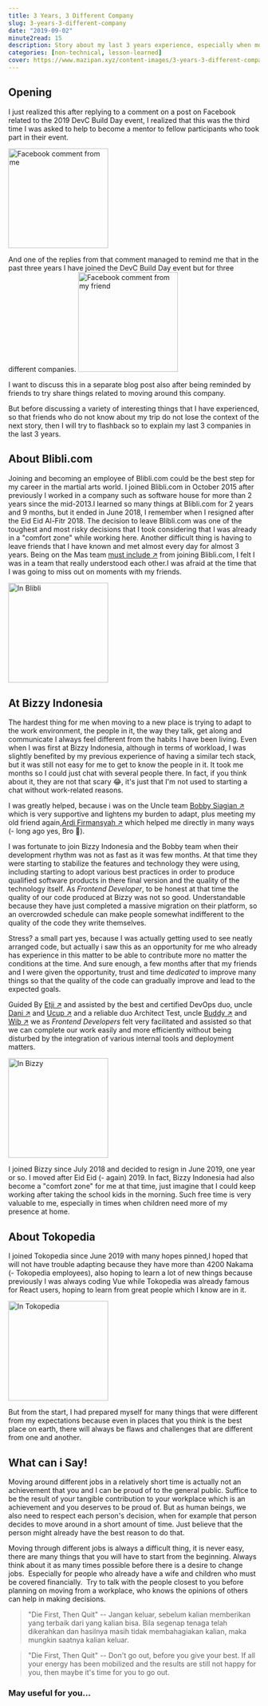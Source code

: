 ```yaml
---
title: 3 Years, 3 Different Company
slug: 3-years-3-different-company
date: "2019-09-02"
minute2read: 15
description: Story about my last 3 years experience, especially when moving from one to another company
categories: [non-technical, lesson-learned]
cover: https://www.mazipan.xyz/content-images/3-years-3-different-company/lion-nTfGYGPURFA.jpg
---
```


## Opening


I just realized this after replying to a comment on a post on Facebook related to the 2019 DevC Build Day event, I realized that this was the third time I was asked to help to become a mentor to fellow participants who took part in their event.

<img v-lazyload src="/images/placeholder-1x1.png" data-src="/content-images/3-years-3-different-company/fb-comment-1.png" alt="Facebook comment from me" height="200px" width="200px">

And one of the replies from that comment managed to remind me that in the past three years I have joined the DevC Build Day event but for three different companies.
<img v-lazyload src="/images/placeholder-1x1.png" data-src="/content-images/3-years-3-different-company/fb-comment-2.png" alt="Facebook comment from my friend" height="200px" width="200px">

I want to discuss this in a separate blog post also after being reminded by friends to try share things related to moving around this company.

But before discussing a variety of interesting things that I have experienced, so that friends who do not know about my trip do not lose the context of the next story, then I will try to flashback so to explain my last 3 companies in the last 3 years.
## About Blibli.com

Joining and becoming an employee of Blibli.com could be the best step for my career in the martial arts world.
I joined Blibli.com in October 2015 after previously I worked in a company such as software house for more than 2 years since the mid-2013.I learned so many things at Blibli.com for 2 years and 9 months, but it ended in June 2018, I remember when I resigned after the Eid Eid Al-Fitr 2018.
The decision to leave Blibli.com was one of the toughest and most risky decisions that I took considering that I was already in a "comfort zone" while working here. Another difficult thing is having to leave friends that I have known and met almost every day for almost 3 years.
Being on the Mas team [must include ↗️](https://www.linkedin.com/in/ifnubima/?source=mazipan) from joining Blibli.com, I felt I was in a team that really understood each other.I was afraid at the time that I was going to miss out on moments with my friends.

<img v-lazyload src="/images/placeholder-1x1.png" data-src="/content-images/3-years-3-different-company/in-blibli.jpg" alt="In Blibli" height="200px" width="200px">

## At Bizzy Indonesia

The hardest thing for me when moving to a new place is trying to adapt to the work environment, the people in it, the way they talk, get along and communicate I always feel different from the habits I have been living. Even when I was first at Bizzy Indonesia, although in terms of workload, I was slightly benefited by my previous experience of having a similar tech stack, but it was still not easy for me to get to know the people in it.
It took me months so I could just chat with several people there. In fact, if you think about it, they are not that scary 😂, it's just that I'm not used to starting a chat without work-related reasons.

I was greatly helped, because i was on the Uncle team [Bobby Siagian ↗️](https://www.linkedin.com/in/bobbysiagian/?source=mazipan) which is very supportive and lightens my burden to adapt, plus meeting my old friend again,[Ardi Firmansyah ↗️](https://www.linkedin.com/in/ardi-firmansyah/?source=mazipan) which helped me directly in many ways (- long ago yes, Bro 🙇‍).

I was fortunate to join Bizzy Indonesia and the Bobby team when their development rhythm was not as fast as it was few months. At that time they were starting to stabilize the features and technology they were using, including starting to adopt various best practices in order to produce qualified software products in there final version and the quality of the technology itself.
As _Frontend Developer_, to be honest at that time the quality of our code produced at Bizzy was not so good. Understandable because they have just completed a massive migration on their platform, so an overcrowded schedule can make people somewhat indifferent to the quality of the code they write themselves.

Stress? a small part yes, because I was actually getting used to see neatly arranged code, but actually i saw this as an opportunity for me who already has experience in this matter to be able to contribute more no matter the conditions at the time.
And sure enough, a few months after that my friends and I were given the opportunity, trust and time _dedicated_ to improve many things so that the quality of the code can gradually improve and lead to the expected goals.

Guided By
 [Etji ↗️](https://www.linkedin.com/in/etjie/)
and assisted by the best and certified DevOps duo, uncle
[Dani ↗️](https://www.linkedin.com/in/kusuma-asdani/) and
 [Ucup ↗️](https://www.linkedin.com/in/herbiono/) and a reliable duo Architect Test, uncle
 [Buddy ↗️](https://www.linkedin.com/in/buddy-arifin/) and
 [Wib ↗️](https://www.linkedin.com/in/genta-wibowo/)
we as _Frontend Developers_ felt very facilitated and assisted so that we can complete our work easily and more efficiently without being disturbed by the integration of various internal tools and deployment matters.

<img v-lazyload src="/images/placeholder-1x1.png" data-src="/content-images/3-years-3-different-company/in-bizzy.jpg" alt="In Bizzy" height="200px" width="200px">

I joined Bizzy since July 2018 and decided to resign in June 2019, one year or so. I moved after Eid Eid (- again) 2019. In fact, Bizzy Indonesia had also become a "comfort zone" for me at that time, just imagine that I could keep working after taking the school kids in the morning. Such free time is very valuable to me, especially in times when children need more of my presence at home.

## About Tokopedia

I joined Tokopedia since June 2019 with many hopes pinned,I hoped that will not have trouble adapting because they have more than 4200 Nakama (- Tokopedia employees), also hoping to learn a lot of new things because previously I was always coding Vue while Tokopedia was already famous for React users, hoping to learn from great people which I know are in it.

<img v-lazyload src="/images/placeholder-1x1.png" data-src="/content-images/3-years-3-different-company/in-tokopedia.jpg" alt="In Tokopedia" height="200px" width="200px">

But from the start, I had prepared myself for many things that were different from my expectations because even in places that you think is the best place on earth, there will always be flaws and challenges that are different from one and another.

## What can i Say!

Moving around different jobs in a relatively short time is actually not an achievement that you and I can be proud of to the general public. Suffice to be the result of your tangible contribution to your workplace which is an achievement and you deserves to be proud of. But as human beings, we also need to respect each person's decision, when for example that person decides to move around in a short amount of time. Just believe that the person might already have the best reason to do that.

Moving through different jobs is always a difficult thing, it is never easy, there are many things that you will have to start from the beginning.
 Always think about it as many times possible before there is a desire to change jobs.
 Especially for people who already have a wife and children who must be covered financially.
 Try to talk with the people closest to you before planning on moving from a workplace, who knows the opinions of others can help in making decisions.

> "Die First, Then Quit" -- Jangan keluar, sebelum kalian memberikan yang terbaik dari yang kalian bisa. Bila segenap tenaga telah dikerahkan dan hasilnya masih tidak membahagiakan kalian, maka mungkin saatnya kalian keluar.

> "Die First, Then Quit" -- Don't go out, before you give your best. If all your energy has been mobilized and the results are still not happy for you, then maybe it's time for you to go out.

### May useful for you...
